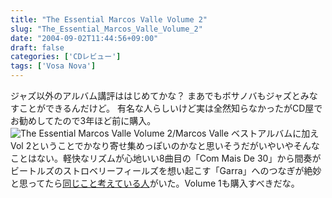 ```yaml
---
title: "The Essential Marcos Valle Volume 2"
slug: "The_Essential_Marcos_Valle_Volume_2"
date: "2004-09-02T11:44:56+09:00"
draft: false
categories: ['CDレビュー']
tags: ['Vosa Nova']
---
```


ジャズ以外のアルバム講評ははじめてかな？ まあでもボサノバもジャズとみなすことができるんだけど。 有名な人らしいけど実は全然知らなかったがCD屋でお勧めしてたので3年ほど前に購入。 ![The Essential Marcos Valle Volume 2/Marcos Valle](/wp-content/archives/20040902.jpg) ベストアルバムに加えVol 2ということでかなり寄せ集めっぽいのかなと思いそうだがいやいやそんなことはない。軽快なリズムが心地いい8曲目の「Com Mais De 30」から間奏がビートルズのストロベリーフィールズを想い起こす「Garra」へのつなぎが絶妙と思ってたら[同じこと考えている人](http://marma-records.cool.ne.jp/r_b1.html)がいた。Volume 1も購入すべきだな。